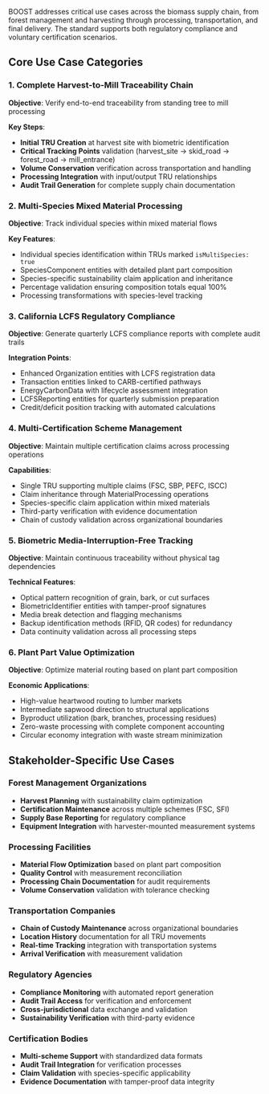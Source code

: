 BOOST addresses critical use cases across the biomass supply chain, from forest management and harvesting through processing, transportation, and final delivery. The standard supports both regulatory compliance and voluntary certification scenarios.

## Core Use Case Categories

### 1. Complete Harvest-to-Mill Traceability Chain

**Objective**: Verify end-to-end traceability from standing tree to mill processing

**Key Steps**:
- **Initial TRU Creation** at harvest site with biometric identification
- **Critical Tracking Points** validation (harvest_site → skid_road → forest_road → mill_entrance)
- **Volume Conservation** verification across transportation and handling
- **Processing Integration** with input/output TRU relationships
- **Audit Trail Generation** for complete supply chain documentation

### 2. Multi-Species Mixed Material Processing

**Objective**: Track individual species within mixed material flows

**Key Features**:
- Individual species identification within TRUs marked `isMultiSpecies: true`
- SpeciesComponent entities with detailed plant part composition
- Species-specific sustainability claim application and inheritance
- Percentage validation ensuring composition totals equal 100%
- Processing transformations with species-level tracking

### 3. California LCFS Regulatory Compliance

**Objective**: Generate quarterly LCFS compliance reports with complete audit trails

**Integration Points**:
- Enhanced Organization entities with LCFS registration data
- Transaction entities linked to CARB-certified pathways
- EnergyCarbonData with lifecycle assessment integration
- LCFSReporting entities for quarterly submission preparation
- Credit/deficit position tracking with automated calculations

### 4. Multi-Certification Scheme Management

**Objective**: Maintain multiple certification claims across processing operations

**Capabilities**:
- Single TRU supporting multiple claims (FSC, SBP, PEFC, ISCC)
- Claim inheritance through MaterialProcessing operations
- Species-specific claim application within mixed materials
- Third-party verification with evidence documentation
- Chain of custody validation across organizational boundaries

### 5. Biometric Media-Interruption-Free Tracking

**Objective**: Maintain continuous traceability without physical tag dependencies

**Technical Features**:
- Optical pattern recognition of grain, bark, or cut surfaces
- BiometricIdentifier entities with tamper-proof signatures
- Media break detection and flagging mechanisms
- Backup identification methods (RFID, QR codes) for redundancy
- Data continuity validation across all processing steps

### 6. Plant Part Value Optimization

**Objective**: Optimize material routing based on plant part composition

**Economic Applications**:
- High-value heartwood routing to lumber markets
- Intermediate sapwood direction to structural applications
- Byproduct utilization (bark, branches, processing residues)
- Zero-waste processing with complete component accounting
- Circular economy integration with waste stream minimization

## Stakeholder-Specific Use Cases

### Forest Management Organizations
- **Harvest Planning** with sustainability claim optimization
- **Certification Maintenance** across multiple schemes (FSC, SFI)
- **Supply Base Reporting** for regulatory compliance
- **Equipment Integration** with harvester-mounted measurement systems

### Processing Facilities
- **Material Flow Optimization** based on plant part composition
- **Quality Control** with measurement reconciliation
- **Processing Chain Documentation** for audit requirements
- **Volume Conservation** validation with tolerance checking

### Transportation Companies
- **Chain of Custody Maintenance** across organizational boundaries
- **Location History** documentation for all TRU movements
- **Real-time Tracking** integration with transportation systems
- **Arrival Verification** with measurement validation

### Regulatory Agencies
- **Compliance Monitoring** with automated report generation
- **Audit Trail Access** for verification and enforcement
- **Cross-jurisdictional** data exchange and validation
- **Sustainability Verification** with third-party evidence

### Certification Bodies
- **Multi-scheme Support** with standardized data formats
- **Audit Trail Integration** for verification processes
- **Claim Validation** with species-specific applicability
- **Evidence Documentation** with tamper-proof data integrity